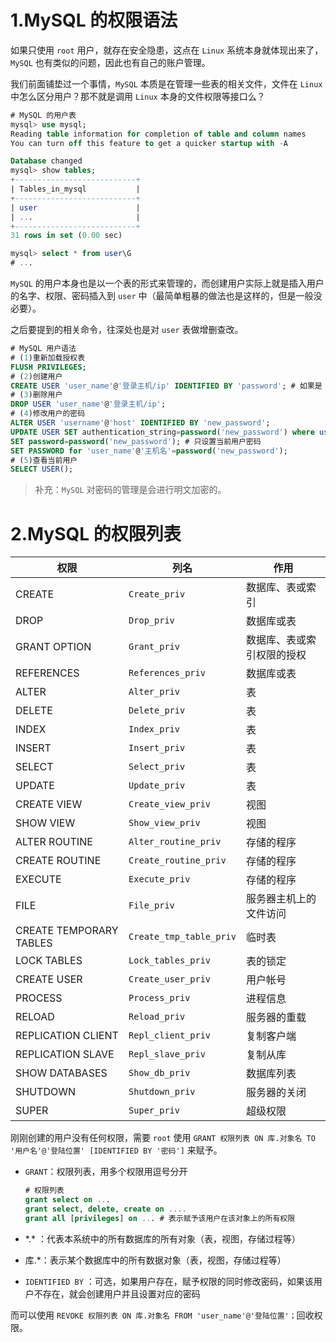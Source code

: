 # 1.MySQL 的权限语法

如果只使用 `root` 用户，就存在安全隐患，这点在 `Linux` 系统本身就体现出来了，`MySQL` 也有类似的问题，因此也有自己的账户管理。

我们前面铺垫过一个事情，`MySQL` 本质是在管理一些表的相关文件，文件在 `Linux` 中怎么区分用户？那不就是调用 `Linux` 本身的文件权限等接口么？

```sql
# MySQL 的用户表
mysql> use mysql;
Reading table information for completion of table and column names
You can turn off this feature to get a quicker startup with -A

Database changed
mysql> show tables;
+---------------------------+
| Tables_in_mysql           |
+---------------------------+
| user                      |
| ...                       |
+---------------------------+
31 rows in set (0.00 sec)

mysql> select * from user\G
# ...
```

`MySQL` 的用户本身也是以一个表的形式来管理的，而创建用户实际上就是插入用户的名字、权限、密码插入到 `user` 中（最简单粗暴的做法也是这样的，但是一般没必要）。

之后要提到的相关命令，往深处也是对 `user` 表做增删查改。

```sql
# MySQL 用户语法
# (1)重新加载授权表
FLUSH PRIVILEGES;
# (2)创建用户
CREATE USER 'user_name'@'登录主机/ip' IDENTIFIED BY 'password'; # 如果是 Windows 是不行的，Windows 的是私有 IP，设置为具体 IP 是没有意义的，因此有些时候会使用 %，但是一般也不使用 %
# (3)删除用户
DROP USER 'user_name'@'登录主机/ip';
# (4)修改用户的密码
ALTER USER 'username'@'host' IDENTIFIED BY 'new_password';
UPDATE USER SET authentication_string=password('new_password') where user='user_name'; 
SET password=password('new_password'); # 只设置当前用户密码
SET PASSWORD for 'user_name'@'主机名'=password('new_password');
# (5)查看当前用户
SELECT USER();
```

>   补充：`MySQL` 对密码的管理是会进行明文加密的。

# 2.MySQL 的权限列表

| 权限                    | 列名                    | 作用                       |
| ----------------------- | ----------------------- | -------------------------- |
| CREATE                  | `Create_priv`           | 数据库、表或索引           |
| DROP                    | `Drop_priv`             | 数据库或表                 |
| GRANT OPTION            | `Grant_priv`            | 数据库、表或索引权限的授权 |
| REFERENCES              | `References_priv`       | 数据库或表                 |
| ALTER                   | `Alter_priv`            | 表                         |
| DELETE                  | `Delete_priv`           | 表                         |
| INDEX                   | `Index_priv`            | 表                         |
| INSERT                  | `Insert_priv`           | 表                         |
| SELECT                  | `Select_priv`           | 表                         |
| UPDATE                  | `Update_priv`           | 表                         |
| CREATE VIEW             | `Create_view_priv`      | 视图                       |
| SHOW VIEW               | `Show_view_priv`        | 视图                       |
| ALTER ROUTINE           | `Alter_routine_priv`    | 存储的程序                 |
| CREATE ROUTINE          | `Create_routine_priv`   | 存储的程序                 |
| EXECUTE                 | `Execute_priv`          | 存储的程序                 |
| FILE                    | `File_priv`             | 服务器主机上的文件访问     |
| CREATE TEMPORARY TABLES | `Create_tmp_table_priv` | 临时表                     |
| LOCK TABLES             | `Lock_tables_priv`      | 表的锁定                   |
| CREATE USER             | `Create_user_priv`      | 用户帐号                   |
| PROCESS                 | `Process_priv`          | 进程信息                   |
| RELOAD                  | `Reload_priv`           | 服务器的重载               |
| REPLICATION CLIENT      | `Repl_client_priv`      | 复制客户端                 |
| REPLICATION SLAVE       | `Repl_slave_priv`       | 复制从库                   |
| SHOW DATABASES          | `Show_db_priv`          | 数据库列表                 |
| SHUTDOWN                | `Shutdown_priv`         | 服务器的关闭               |
| SUPER                   | `Super_priv`            | 超级权限                   |

刚刚创建的用户没有任何权限，需要 `root` 使用 `GRANT 权限列表 ON 库.对象名 TO '用户名'@'登陆位置' [IDENTIFIED BY '密码']` 来赋予。

-   `GRANT`：权限列表，用多个权限用逗号分开

    ```sql
    # 权限列表
    grant select on ...
    grant select, delete, create on ....
    grant all [privileges] on ... # 表示赋予该用户在该对象上的所有权限
    ```

-   \*.\* ：代表本系统中的所有数据库的所有对象（表，视图，存储过程等）

-   库.*：表示某个数据库中的所有数据对象（表，视图，存储过程等）

-   `IDENTIFIED BY` ：可选，如果用户存在，赋予权限的同时修改密码，如果该用户不存在，就会创建用户并且设置对应的密码

而可以使用 `REVOKE 权限列表 ON 库.对象名 FROM 'user_name'@'登陆位置'；`回收权限。